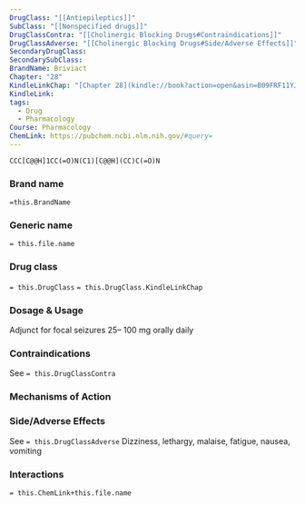 ```yaml
---
DrugClass: "[[Antiepileptics]]"
SubClass: "[[Nonspecified drugs]]"
DrugClassContra: "[[Cholinergic Blocking Drugs#Contraindications]]"
DrugClassAdverse: "[[Cholinergic Blocking Drugs#Side/Adverse Effects]]"
SecondaryDrugClass: 
SecondarySubClass: 
BrandName: Briviact
Chapter: "28"
KindleLinkChap: "[Chapter 28](kindle://book?action=open&asin=B09FRF11YJ&location=14677)"
KindleLink: 
tags:
  - Drug
  - Pharmacology
Course: Pharmacology
ChemLink: https://pubchem.ncbi.nlm.nih.gov/#query=
---
```

```smiles
CCC[C@@H]1CC(=O)N(C1)[C@@H](CC)C(=O)N
```

### Brand name
`=this.BrandName`

### Generic name
`= this.file.name`

### Drug class 
`= this.DrugClass`
	`= this.DrugClass.KindleLinkChap`

### Dosage & Usage
Adjunct for focal seizures
25– 100 mg orally daily

### Contraindications
See `= this.DrugClassContra`

### Mechanisms of Action

### Side/Adverse Effects
See `= this.DrugClassAdverse`
Dizziness, lethargy, malaise, fatigue, nausea, vomiting
### Interactions

`= this.ChemLink+this.file.name`

 